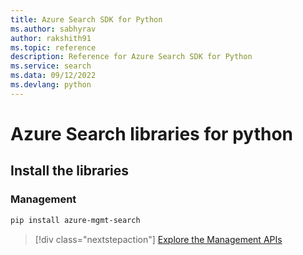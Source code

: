 ```yaml
---
title: Azure Search SDK for Python
ms.author: sabhyrav
author: rakshith91
ms.topic: reference
description: Reference for Azure Search SDK for Python
ms.service: search
ms.data: 09/12/2022
ms.devlang: python
---
```

# Azure Search libraries for python

## Install the libraries


### Management

```bash
pip install azure-mgmt-search
```
> [!div class="nextstepaction"]
> [Explore the Management APIs](/python/api/overview/azure/search/management)